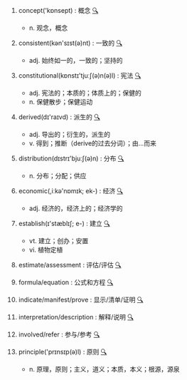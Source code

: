 1. concept('kɒnsept) : 概念 <a target='_blank' rel='nofollow noopener noreferrer' href='http://www.youdao.com/w/concept'>🔍</a>
    - n. 观念，概念

2. consistent(kən'sɪst(ə)nt) : 一致的 <a target='_blank' rel='nofollow noopener noreferrer' href='http://www.youdao.com/w/consistent'>🔍</a>
    - adj. 始终如一的，一致的；坚持的

3. constitutional(kɒnstɪ'tjuːʃ(ə)n(ə)l) : 宪法 <a target='_blank' rel='nofollow noopener noreferrer' href='http://www.youdao.com/w/constitutional'>🔍</a>
    - adj. 宪法的；本质的；体质上的；保健的
    - n. 保健散步；保健运动

4. derived(dɪ'raɪvd) : 派生的 <a target='_blank' rel='nofollow noopener noreferrer' href='http://www.youdao.com/w/derived'>🔍</a>
    - adj. 导出的；衍生的，派生的
    - v. 得到；推断（derive的过去分词）；由…而来

5. distribution(dɪstrɪ'bjuːʃ(ə)n) : 分布 <a target='_blank' rel='nofollow noopener noreferrer' href='http://www.youdao.com/w/distribution'>🔍</a>
    - n. 分布；分配；供应

6. economic(,iːkə'nɒmɪk; ek-) : 经济 <a target='_blank' rel='nofollow noopener noreferrer' href='http://www.youdao.com/w/economic'>🔍</a>
    - adj. 经济的，经济上的；经济学的

7. establish(ɪ'stæblɪʃ; e-) : 建立 <a target='_blank' rel='nofollow noopener noreferrer' href='http://www.youdao.com/w/establish'>🔍</a>
    - vt. 建立；创办；安置
    - vi. 植物定植

8. estimate/assessment : 评估/评估 <a target='_blank' rel='nofollow noopener noreferrer' href='http://www.youdao.com/w/estimate/assessment'>🔍</a>

9. formula/equation : 公式和方程 <a target='_blank' rel='nofollow noopener noreferrer' href='http://www.youdao.com/w/formula/equation'>🔍</a>

10. indicate/manifest/prove : 显示/清单/证明 <a target='_blank' rel='nofollow noopener noreferrer' href='http://www.youdao.com/w/indicate/manifest/prove'>🔍</a>

11. interpretation/description : 解释/说明 <a target='_blank' rel='nofollow noopener noreferrer' href='http://www.youdao.com/w/interpretation/description'>🔍</a>

12. involved/refer : 参与/参考 <a target='_blank' rel='nofollow noopener noreferrer' href='http://www.youdao.com/w/involved/refer'>🔍</a>

13. principle('prɪnsɪp(ə)l) : 原则 <a target='_blank' rel='nofollow noopener noreferrer' href='http://www.youdao.com/w/principle'>🔍</a>
    - n. 原理，原则；主义，道义；本质，本义；根源，源泉
